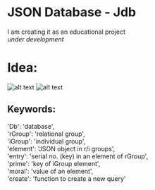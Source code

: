 # JSON Database - Jdb
I am creating it as an educational project <br>
*under development*

# Idea:
![alt text](https://cdn.discordapp.com/attachments/884143949911031908/938518207541674064/unknown.png)
![alt text](https://cdn.discordapp.com/attachments/884143949911031908/938518767565172796/unknown.png)

## Keywords:
'Db': 'database',<br>
'rGroup': 'relational group',<br>
'iGroup': 'individual group',<br>
'element': 'JSON object in r/i groups',<br>
'entry': 'serial no. (key) in an element of rGroup',<br>
'prime': 'key of iGroup element',<br>
'moral': 'value of an element',<br>
'create': 'function to create a new query'